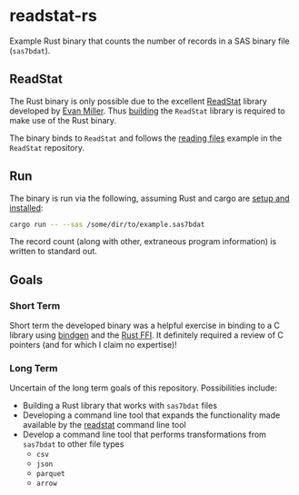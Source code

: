 # readstat-rs
Example Rust binary that counts the number of records in a SAS binary file (`sas7bdat`).

## ReadStat
The Rust binary is only possible due to the excellent [ReadStat](https://github.com/WizardMac/ReadStat) library developed by [Evan Miller](https://www.evanmiller.org).  Thus [building](https://github.com/WizardMac/ReadStat#installation) the `ReadStat` library is required to make use of the Rust binary.

The binary binds to `ReadStat` and follows the [reading files](https://github.com/WizardMac/ReadStat#library-usage-reading-files) example in the `ReadStat` repository.

## Run
The binary is run via the following, assuming Rust and cargo are [setup and installed](https://rustup.rs/):

```sh
cargo run -- --sas /some/dir/to/example.sas7bdat
```

The record count (along with other, extraneous program information) is written to standard out.

## Goals

### Short Term
Short term the developed binary was a helpful exercise in binding to a C library using [bindgen](https://rust-lang.github.io/rust-bindgen/) and the [Rust FFI](https://doc.rust-lang.org/nomicon/ffi.html).  It definitely required a review of C pointers (and for which I claim no expertise)!

### Long Term
Uncertain of the long term goals of this repository.  Possibilities include:
- Building a Rust library that works with `sas7bdat` files
- Developing a command line tool that expands the functionality made available by the [readstat](https://github.com/WizardMac/ReadStat#command-line-usage) command line tool
- Develop a command line tool that performs transformations from `sas7bdat` to other file types
    - `csv`
    - `json`
    - `parquet`
    - `arrow`
